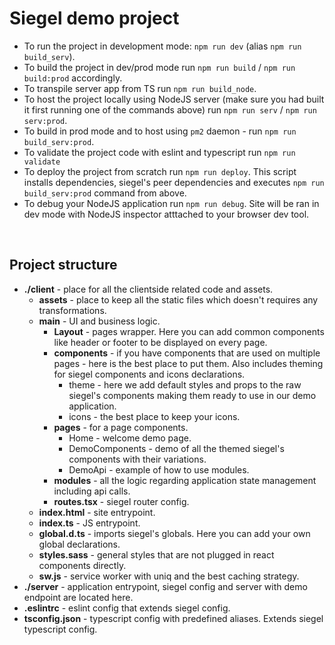 <h1>Siegel demo project</h1>

- To run the project in development mode: `npm run dev` (alias `npm run build_serv`).
- To build the project in dev/prod mode run `npm run build` / `npm run build:prod` accordingly.
- To transpile server app from TS run `npm run build_node`.
- To host the project locally using NodeJS server (make sure you had built it first running one of the commands above) run `npm run serv` / `npm run serv:prod`.
- To build in prod mode and to host using `pm2` daemon - run `npm run build_serv:prod`.
- To validate the project code with eslint and typescript run `npm run validate`
- To deploy the project from scratch run `npm run deploy`. This script installs dependencies, siegel's peer dependencies and executes `npm run build_serv:prod` command from above.
- To debug your NodeJS application run `npm run debug`. Site will be ran in dev mode with NodeJS inspector atttached to your browser dev tool.

<br />
<h2>Project structure</h2>

- <b>./client</b> - place for all the clientside related code and assets.
    - <b>assets</b> - place to keep all the static files which doesn't requires any transformations.
    - <b>main</b> - UI and business logic.
        - <b>Layout</b> - pages wrapper. Here you can add common components like header or footer to be displayed on every page.
        - <b>components</b> - if you have components that are used on multiple pages - here is the best place to put them. Also includes theming for siegel components and icons declarations.
            - theme - here we add default styles and props to the raw siegel's components making them ready to use in our demo application.
            - icons - the best place to keep your icons.
        - <b>pages</b> - for a page components.
            - Home - welcome demo page.
            - DemoComponents - demo of all the themed siegel's components with their variations.
            - DemoApi - example of how to use modules.
        - <b>modules</b> - all the logic regarding application state management including api calls.
        - <b>routes.tsx</b> - siegel router config.
    - <b>index.html</b> - site entrypoint.
    - <b>index.ts</b> - JS entrypoint.
    - <b>global.d.ts</b> - imports siegel's globals. Here you can add your own global declarations.
    - <b>styles.sass</b> - general styles that are not plugged in react components directly.
    - <b>sw.js</b> - service worker with uniq and the best caching strategy.
- <b>./server</b> - application entrypoint, siegel config and server with demo endpoint are located here.
- <b>.eslintrc</b> - eslint config that extends siegel config.
- <b>tsconfig.json</b> - typescript config with predefined aliases. Extends siegel typescript config.